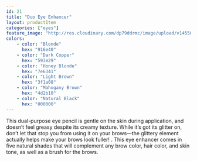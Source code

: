 ```yaml
---
id: 21
title: "Duo Eye Enhancer"
layout: productItem
categories: ["eyes"]
feature_image: "http://res.cloudinary.com/dp79ddrmc/image/upload/v1455006447/products/duoEyeEnhancer.jpg"
colors:
    - color: "Blonde"
      hex: "916e40"
    - color: "Dark Copper"
      hex: "593e29"
    - color: "Honey Blonde"
      hex: "7e6341"
    - color: "Light Brown"
      hex: "3f1a08"
    - color: "Mahogany Brown"
      hex: "4d2b10"
    - color: "Natural Black"
      hex: "000000"
---
```

This dual-purpose eye pencil is gentle on the skin during application, and doesn’t feel greasy despite its creamy texture.  While it’s got its glitter on, don’t let that stop you from using it on your brows—the glittery element actually helps make your brows look fuller! . This eye enhancer comes in five natural shades that will complement any brow color, hair color, and skin tone, as well as a brush for the brows.